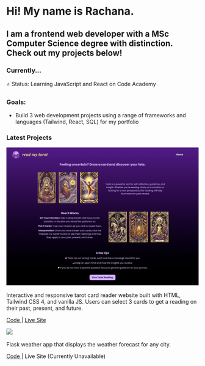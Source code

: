 # Hi! My name is Rachana. 

## I am a frontend web developer with a MSc Computer Science degree with distinction. Check out my projects below!

### Currently... 
⭐️ Status: Learning JavaScript and React on Code Academy <br />

### Goals:  
- Build 3 web development projects using a range of frameworks and languages (Tailwind, React, SQL) for my portfolio

### Latest Projects
<img src="https://github.com/rachanahegde/tarot-card-reader/blob/main/screenshots/desktop-website/desktop-landing-page.jpeg">

Interactive and responsive tarot card reader website built with HTML, Tailwind CSS 4, and vanilla JS. Users can select 3 cards to get a reading on their past, present, and future.

<a href="https://github.com/rachanahegde/tarot-card-reader"> Code </a> | <a href="https://rachanahegde.github.io/tarot-card-reader/src/index.html"> Live Site </a> 


<img src ="https://github.com/rachanahegde/python-weather-app/blob/master/screenshots/weather_app_desktop_forecast_page_screenshot.png">

Flask weather app that displays the weather forecast for any city. 

<a href="https://github.com/rachanahegde/python-weather-app"> Code </a> | Live Site (Currently Unavailable)  

<!--  
#### Contact Info
📫 Email me at hegde.rachana99@gmail.com
-->
